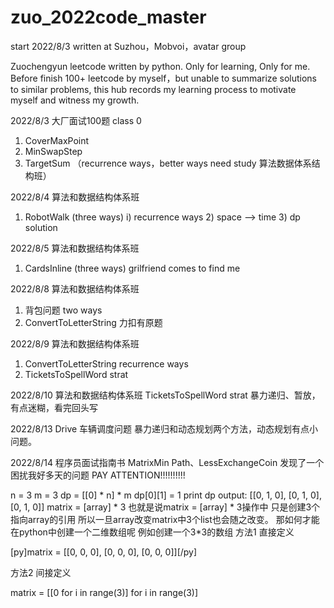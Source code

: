 # zuo_2022code_master

start 2022/8/3
written at Suzhou，Mobvoi，avatar group

Zuochengyun leetcode  written by python. Only for learning, Only for me.
Before finish 100+ leetcode by myself，but unable to summarize solutions to similar problems, 
this hub records my learning process to motivate myself and witness my growth.

2022/8/3  大厂面试100题 class 0 
1. CoverMaxPoint
2. MinSwapStep
3. TargetSum （recurrence ways，better ways need study 算法数据体系结构班）

2022/8/4 算法和数据结构体系班 
1. RobotWalk (three ways) 
    i) recurrence ways 
    2) space --> time
    3) dp solution
    
2022/8/5 算法和数据结构体系班 
1. CardsInline (three ways)
grilfriend comes to find me 

2022/8/8 算法和数据结构体系班 
1. 背包问题 two ways
2. ConvertToLetterString 力扣有原题

2022/8/9 算法和数据结构体系班 
1. ConvertToLetterString recurrence ways
2. TicketsToSpellWord strat

2022/8/10 算法和数据结构体系班 
TicketsToSpellWord strat 暴力递归、暂放，有点迷糊，看完回头写

2022/8/13
Drive 车辆调度问题  暴力递归和动态规划两个方法，动态规划有点小问题。

2022/8/14 程序员面试指南书
MatrixMin Path、LessExchangeCoin 
发现了一个困扰我好多天的问题
PAY ATTENTION!!!!!!!!!!

n = 3
m = 3
dp = [[0] * n] * m
dp[0][1] = 1
print dp
output:
[[0, 1, 0], [0, 1, 0], [0, 1, 0]]
matrix = [array] * 3
也就是说matrix = [array] * 3操作中 只是创建3个指向array的引用 所以一旦array改变matrix中3个list也会随之改变。
那如何才能在python中创建一个二维数组呢
例如创建一个3*3的数组
方法1 直接定义

[py]matrix = [[0, 0, 0], [0, 0, 0], [0, 0, 0]][/py]

方法2 间接定义

matrix = [[0 for i in range(3)] for i in range(3)]
